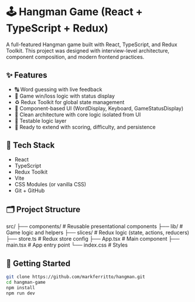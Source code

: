 # 🕹️ Hangman Game (React + TypeScript + Redux)

A full-featured Hangman game built with React, TypeScript, and Redux Toolkit. This project was designed with interview-level architecture, component composition, and modern frontend practices.

## ✨ Features

- 🔠 Word guessing with live feedback
- 🎯 Game win/loss logic with status display
- ♻️ Redux Toolkit for global state management
- 💅 Component-based UI (WordDisplay, Keyboard, GameStatusDisplay)
- 🧠 Clean architecture with core logic isolated from UI
- 🧪 Testable logic layer
- 💾 Ready to extend with scoring, difficulty, and persistence

## 🧰 Tech Stack

- React
- TypeScript
- Redux Toolkit
- Vite
- CSS Modules (or vanilla CSS)
- Git + GitHub

## 🗂️ Project Structure
src/ ├── components/ # Reusable presentational components ├── lib/ # Game logic and helpers ├── slices/ # Redux logic (state, actions, reducers) ├── store.ts # Redux store config ├── App.tsx # Main component ├── main.tsx # App entry point └── index.css # Styles

## 🚀 Getting Started

```bash
git clone https://github.com/markferritto/hangman.git
cd hangman-game
npm install
npm run dev
